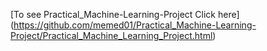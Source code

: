 [To see Practical_Machine-Learning-Project Click here] (https://github.com/memed01/Practical_Machine-Learning-Project/Practical_Machine_Learning_Project.html)

